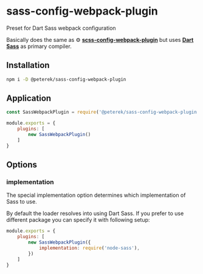 # sass-config-webpack-plugin
Preset for Dart Sass webpack configuration

Basically does the same as ⚙️ **[scss-config-webpack-plugin](https://github.com/namics/webpack-config-plugins/tree/master/packages/scss-config-webpack-plugin)** but uses **[Dart Sass](https://www.npmjs.com/package/sass)** as primary compiler.

## Installation
```bash
npm i -D @peterek/sass-config-webpack-plugin
```

## Application

```js
const SassWebpackPlugin = require('@peterek/sass-config-webpack-plugin')

module.exports = {
    plugins: [
        new SassWebpackPlugin()
    ]
}

```

## Options

### implementation
The special implementation option determines which implementation of Sass to use.

By default the loader resolves into using Dart Sass. If you prefer to use different package you can specify it with following setup:

```js
module.exports = {
    plugins: [
        new SassWebpackPlugin({
            implementation: require('node-sass'),
        })
    ]
}
```
